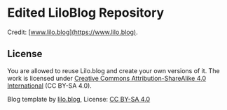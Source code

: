 # Edited LiloBlog Repository

Credit: [www.lilo.blog](https://www.lilo.blog).

## License
You are allowed to reuse Lilo.blog and create your own versions of it. The work is licensed under [Creative Commons Attribution-ShareAlike 4.0 International](https://creativecommons.org/licenses/by-sa/4.0/) (CC BY-SA 4.0).

Blog template by [lilo.blog](https://www.lilo.blog), License: [CC BY-SA 4.0](https://creativecommons.org/licenses/by-sa/4.0/)
